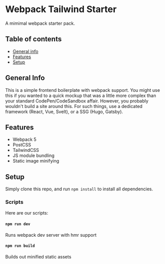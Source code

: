 # Webpack Tailwind Starter
A mimimal webpack starter pack.

## Table of contents
* [General info](#general-info)
* [Features](#featuresinfo)
* [Setup](#setup)

## General Info
This is a simple frontend boilerplate with webpack support. You might use this if you wanted to a quick mockup that was a little more complex than your standard CodePen/CodeSandbox affair. However, you probably wouldn't build a site around this. For such things, use a dedicated framework (React, Vue, Svelt), or a SSG (Hugo, Gatsby).

## Features
* Webpack 5
* PostCSS
* TailwindCSS
* JS module bundling
* Static image minifying

## Setup
Simply clone this repo, and run `npm install` to install all dependencies.

### Scripts
Here are our scripts:

#### `npm run dev`
Runs webpack dev server with hmr support

#### `npm run build`
Builds out minified static assets